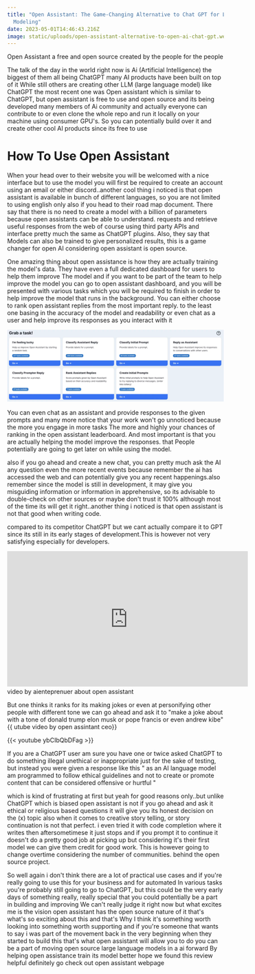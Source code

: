 ```yaml
---
title: "Open Assistant: The Game-Changing Alternative to Chat GPT for Language
  Modeling"
date: 2023-05-01T14:46:43.216Z
image: static/uploads/open-assistant-alternative-to-open-ai-chat-gpt.webp
---
```

Open Assistant a free and open source created by the people for the people

The talk of the day in the world right now is Ai (Artificial Intelligence) the biggest of them all being ChatGPT many AI products have been built on top of it 
While still others are creating other LLM (large language model) like ChatGPT the most recent one was Open assistant which is similar to ChatGPT, but open assistant 
is free to use and open source and its being developed many members of Ai community and actually everyone can contribute to or even clone the whole repo and run it 
locally on your machine using consumer GPU's. So you can potentially build over it and create other cool AI products since its free to use

# How To Use Open Assistant

When your head over to their website you will be welcomed with a nice interface but to use the model you will first be required to create an account using an 
email or either discord..another cool thing i noticed is that open assistant is available in bunch of different languages, so you are not limited to using english only
also if you head to their road map document. There say that there is no need to create a model with a billion of parameters because open assistants can be able to understand.
requests and retrieve useful responses from the web of course using third party APIs and interface pretty much the same as ChatGPT plugins. Also, they say that
Models can also be trained to give personalized results, this is a game changer for open AI considering open assistant is open source.

One amazing thing about open assistance is how they are actually training the model's data. They have even a full dedicated dashboard for users to help them improve 
The model and if you want to be part of the team to help improve the model you can go to open assistant dashboard, and you will be presented with various tasks which you will 
be required to finish in order to help improve the model that runs in the background. You can either choose to rank open assistant replies from the most important reply.
to the least one basing in the accuracy of the model and readability or even chat as a user and help improve its responses as you interact with it

![](static/uploads/get-involved-with-open-assistant-1536x509.webp)

 You can even chat as an assistant and provide responses to the given prompts and many more notice that your work won't go unnoticed because the more you engage in more tasks 
The more and highly your chances of ranking in the open assistant leaderboard. And most important is that you are actually helping the model improve the responses. that 
People potentially are going to get later on while using the model.

also if you go ahead and create a new chat, you can pretty much ask the AI any question even the more recent events because remember the ai has accessed the web and can potentially
give you any recent happenings.also remember since the model is still in development, it may give you misguiding information or information in apprehensive, so its advisable to double-check on 
other sources or maybe don't trust it 100% although most of the time its will get it right..another thing i noticed is that open assistant is not that good when writing code.

compared to its competitor ChatGPT but we cant actually compare it to GPT since its still in its early stages of development.This is however not very satisfying especially for developers.

<iframe width="560" height="315" src="https://www.youtube.com/embed/ybCIbQbDFag" frameborder="0" allow="autoplay; encrypted-media" allowfullscreen></iframe>
video by aienteprenuer about open assistant

 But one thinks it ranks for its making jokes or even at personifying other people with different tone we can go ahead and ask it to "make a joke about with a tone of
donald trump elon musk or pope francis or even andrew kibe"
          {{ utube video by open assintant ceo}}

{﻿{< youtube ybCIbQbDFag >}}

If you are a ChatGPT user am sure you have one or twice asked ChatGPT to do something illegal unethical or inappropriate just for the sake of testing, but instead you were given a response like this
" as an AI language model am programmed to follow ethical guidelines and not to create or promote content that can be considered offensive or hurtful "

which is kind of frustrating at first but yeah for good reasons only..but unlike ChatGPT which is biased open assistant is not if you go ahead and ask it ethical or religious based questions it will give you 
its honest decision on the (x) topic 
also when it comes to creative story telling, or story continuation is not that perfect. i even tried it with code completion where it writes then aftersometimese it just
stops and if you prompt it to continue it doesn't do a pretty good job at picking up but considering it's their first model we can give them credit for good work. This is however going to change overtime considering the number of communities.
behind the open source project.

So well again i don't think there are a lot of practical use cases and if you're really going to use this for your business and for automated
In various tasks you're probably still going to go to ChatGPT, but this could be 
the very early days of something really, really special that you could potentially be a part in building and improving
We can't really judge it right now but what excites me is the vision open assistant has  the open source nature of it that's what's so exciting about this and that's
Why I think it's something worth looking into something worth supporting and if you're someone that wants to say i was part of the movement back in the very beginning when they
started to build this that's what open assistant will allow you to do you can be a part of moving open source large language models in a ai forward
 By helping open assistance train its model better hope we found this review helpful definitely go check out open assistant webpage
